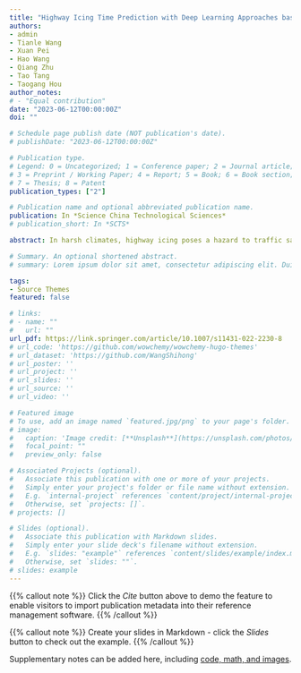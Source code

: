 ```yaml
---
title: "Highway Icing Time Prediction with Deep Learning Approaches based on Data from Road Sensors"
authors:
- admin
- Tianle Wang
- Xuan Pei
- Hao Wang
- Qiang Zhu
- Tao Tang
- Taogang Hou
author_notes:
# - "Equal contribution"
date: "2023-06-12T00:00:00Z"
doi: ""

# Schedule page publish date (NOT publication's date).
# publishDate: "2023-06-12T00:00:00Z"

# Publication type.
# Legend: 0 = Uncategorized; 1 = Conference paper; 2 = Journal article;
# 3 = Preprint / Working Paper; 4 = Report; 5 = Book; 6 = Book section;
# 7 = Thesis; 8 = Patent
publication_types: ["2"]

# Publication name and optional abbreviated publication name.
publication: In *Science China Technological Sciences*
# publication_short: In *SCTS*

abstract: In harsh climates, highway icing poses a hazard to traffic safety and increases road maintenance costs. It is of great significance to predict when the highway icing may occur and take a preventive plan. However, there are few studies on highway icing time prediction due to the scarcity and complexity of data. In this study, variables of icing temperature, friction, ice percentage, road surface temperature, water film height, saline concentration, and road condition were collected by road sensors distributed on a highway in China. A large-scale time series highway surface information dataset called HighwayIce is formed. Furthermore, a deep learning approach called IceAlarm, composed of long short-term memory neural network (LSTM), multilayer perceptron (MLP), and residual connection, has been developed to predict when the highway will ice. The LSTM is used to process dynamic variables, the MLP is used to process static variables, and the fully-connected layers with residual connections are used to make a deep fusion. The experimental results show that the average mean absolute error before icing using the IceAlarm model is about 6 min and outperforms all baseline models. The HighwayIce dataset and IceAlarm model can help improve the prediction accuracy and efficiency of forecasting real-world road icing time, therefore reducing the impact of icy road conditions on traffic.

# Summary. An optional shortened abstract.
# summary: Lorem ipsum dolor sit amet, consectetur adipiscing elit. Duis posuere tellus ac convallis placerat. Proin tincidunt magna sed ex sollicitudin condimentum.

tags:
- Source Themes
featured: false

# links:
# - name: ""
#   url: ""
url_pdf: https://link.springer.com/article/10.1007/s11431-022-2230-8
# url_code: 'https://github.com/wowchemy/wowchemy-hugo-themes'
# url_dataset: 'https://github.com/WangShihong'
# url_poster: ''
# url_project: ''
# url_slides: ''
# url_source: ''
# url_video: ''

# Featured image
# To use, add an image named `featured.jpg/png` to your page's folder. 
# image:
#   caption: 'Image credit: [**Unsplash**](https://unsplash.com/photos/jdD8gXaTZsc)'
#   focal_point: ""
#   preview_only: false

# Associated Projects (optional).
#   Associate this publication with one or more of your projects.
#   Simply enter your project's folder or file name without extension.
#   E.g. `internal-project` references `content/project/internal-project/index.md`.
#   Otherwise, set `projects: []`.
# projects: []

# Slides (optional).
#   Associate this publication with Markdown slides.
#   Simply enter your slide deck's filename without extension.
#   E.g. `slides: "example"` references `content/slides/example/index.md`.
#   Otherwise, set `slides: ""`.
# slides: example
---
```


{{% callout note %}}
Click the *Cite* button above to demo the feature to enable visitors to import publication metadata into their reference management software.
{{% /callout %}}

{{% callout note %}}
Create your slides in Markdown - click the *Slides* button to check out the example.
{{% /callout %}}

Supplementary notes can be added here, including [code, math, and images](https://wowchemy.com/docs/writing-markdown-latex/).
